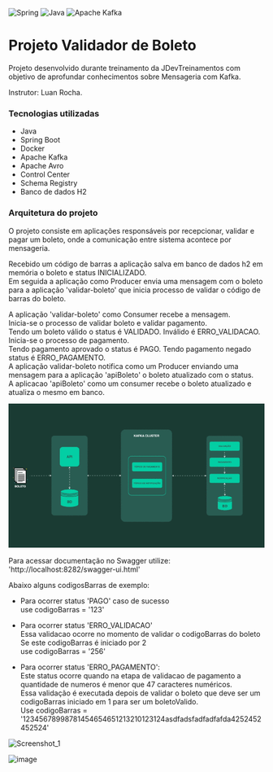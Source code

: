 ![Spring](https://img.shields.io/badge/spring-%236DB33F.svg?style=for-the-badge&logo=spring&logoColor=white)
![Java](https://img.shields.io/badge/java-%23ED8B00.svg?style=for-the-badge&logo=openjdk&logoColor=white)
![Apache Kafka](https://img.shields.io/badge/Apache%20Kafka-000?style=for-the-badge&logo=apachekafka)

# Projeto Validador de Boleto

Projeto desenvolvido durante treinamento da JDevTreinamentos com objetivo de aprofundar conhecimentos sobre Mensageria com Kafka.

Instrutor: Luan Rocha.

### Tecnologias utilizadas
- Java
- Spring Boot
- Docker
- Apache Kafka
- Apache Avro
- Control Center
- Schema Registry
- Banco de dados H2

### Arquitetura do projeto
O projeto consiste em aplicações responsáveis por recepcionar, validar e pagar um boleto, 
onde a comunicação entre sistema acontece por mensageria.

Recebido um código de barras a aplicação salva em banco de dados h2 em memória o boleto e status INICIALIZADO.  
Em seguida a aplicação como Producer envia uma mensagem com o boleto para a aplicação 'validar-boleto' que inicia processo de validar o código de barras do boleto.

A aplicação 'validar-boleto' como Consumer recebe a mensagem.  
Inicia-se o processo de validar boleto e validar pagamento.  
Tendo um boleto válido o status é VALIDADO. Inválido é ERRO_VALIDACAO.  
Inicia-se o processo de pagamento.  
Tendo pagamento aprovado o status é PAGO. Tendo pagamento negado status é ERRO_PAGAMENTO.  
A aplicação validar-boleto notifica como um Producer enviando uma mensagem para a aplicação 'apiBoleto' o boleto atualizado com o status.  
A aplicacao 'apiBoleto' como um consumer recebe o boleto atualizado e atualiza o mesmo em banco.  


![Alt Text](./images/arquitetura.gif)

Para acessar documentação no Swagger utilize: 'http://localhost:8282/swagger-ui.html'

Abaixo alguns codigosBarras de exemplo:

- Para ocorrer status 'PAGO' caso de sucesso    
 use codigoBarras = '123'

- Para ocorrer status 'ERRO_VALIDACAO'  
Essa validacao ocorre no momento de validar o codigoBarras do boleto  
Se este codigoBarras é iniciado por 2  
use codigoBarras = '256'

- Para ocorrer status 'ERRO_PAGAMENTO':  
Este status ocorre quando na etapa de validacao de pagamento a quantidade de numeros é menor que 47 caracteres numéricos.  
Essa validação é executada depois de validar o boleto que deve ser um codigoBarras iniciado em 1 para ser um boletoValido.  
Use codigoBarras = '12345678998781454654651213210123124asdfadsfadfadfafda4252452452524'

![Screenshot_1](https://github.com/user-attachments/assets/19ff055b-532e-49cb-a162-b91572b5df8a)

![image](https://github.com/user-attachments/assets/a08c8271-a441-4d8c-aab9-61d8ea365e6f)
